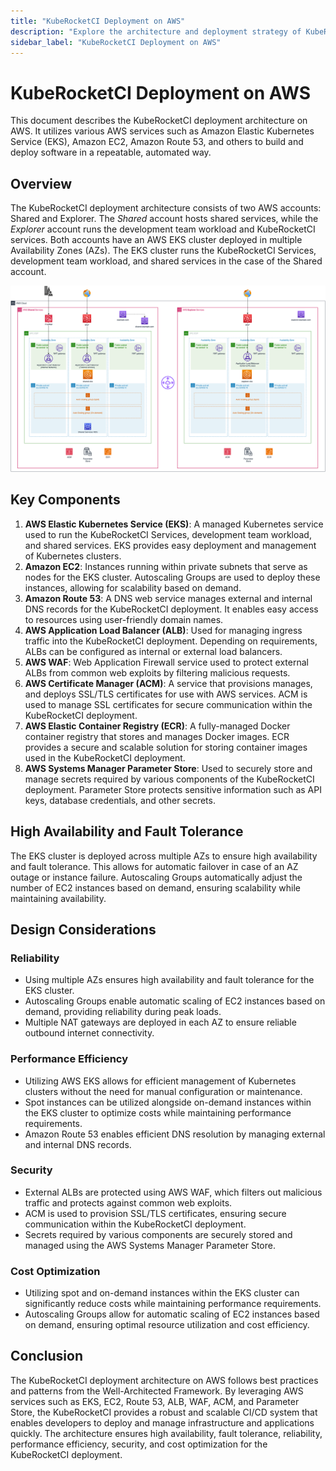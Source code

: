 ```yaml
---
title: "KubeRocketCI Deployment on AWS"
description: "Explore the architecture and deployment strategy of KubeRocketCI on AWS, leveraging services like EKS, EC2, Route 53 for scalable and secure CI/CD systems."
sidebar_label: "KubeRocketCI Deployment on AWS"
---
```

<!-- markdownlint-disable MD025 -->

# KubeRocketCI Deployment on AWS

<head>
  <link rel="canonical" href="https://docs.kuberocketci.io/docs/developer-guide/aws-deployment-diagram" />
</head>

This document describes the KubeRocketCI deployment architecture on AWS. It utilizes various AWS services such as Amazon Elastic Kubernetes Service (EKS), Amazon EC2, Amazon Route 53, and others to build and deploy software in a repeatable, automated way.

## Overview

The KubeRocketCI deployment architecture consists of two AWS accounts: Shared and Explorer. The *Shared* account hosts shared services, while the *Explorer* account runs the development team workload and KubeRocketCI services. Both accounts have an AWS EKS cluster deployed in multiple Availability Zones (AZs). The EKS cluster runs the KubeRocketCI Services, development team workload, and shared services in the case of the Shared account.

![KubeRocketCI Deployment Diagram on AWS](../assets/developer-guide/architecture/aws-deploymen-diagram.png)

## Key Components

1. **AWS Elastic Kubernetes Service (EKS)**: A managed Kubernetes service used to run the KubeRocketCI Services, development team workload, and shared services. EKS provides easy deployment and management of Kubernetes clusters.
2. **Amazon EC2**: Instances running within private subnets that serve as nodes for the EKS cluster. Autoscaling Groups are used to deploy these instances, allowing for scalability based on demand.
3. **Amazon Route 53**: A DNS web service manages external and internal DNS records for the KubeRocketCI deployment. It enables easy access to resources using user-friendly domain names.
4. **AWS Application Load Balancer (ALB)**: Used for managing ingress traffic into the KubeRocketCI deployment. Depending on requirements, ALBs can be configured as internal or external load balancers.
5. **AWS WAF**: Web Application Firewall service used to protect external ALBs from common web exploits by filtering malicious requests.
6. **AWS Certificate Manager (ACM)**: A service that provisions manages, and deploys SSL/TLS certificates for use with AWS services. ACM is used to manage SSL certificates for secure communication within the KubeRocketCI deployment.
7. **AWS Elastic Container Registry (ECR)**: A fully-managed Docker container registry that stores and manages Docker images. ECR provides a secure and scalable solution for storing container images used in the KubeRocketCI deployment.
8. **AWS Systems Manager Parameter Store**: Used to securely store and manage secrets required by various components of the KubeRocketCI deployment. Parameter Store protects sensitive information such as API keys, database credentials, and other secrets.

## High Availability and Fault Tolerance

The EKS cluster is deployed across multiple AZs to ensure high availability and fault tolerance. This allows for automatic failover in case of an AZ outage or instance failure. Autoscaling Groups automatically adjust the number of EC2 instances based on demand, ensuring scalability while maintaining availability.

## Design Considerations

### Reliability

- Using multiple AZs ensures high availability and fault tolerance for the EKS cluster.
- Autoscaling Groups enable automatic scaling of EC2 instances based on demand, providing reliability during peak loads.
- Multiple NAT gateways are deployed in each AZ to ensure reliable outbound internet connectivity.

### Performance Efficiency

- Utilizing AWS EKS allows for efficient management of Kubernetes clusters without the need for manual configuration or maintenance.
- Spot instances can be utilized alongside on-demand instances within the EKS cluster to optimize costs while maintaining performance requirements.
- Amazon Route 53 enables efficient DNS resolution by managing external and internal DNS records.

### Security

- External ALBs are protected using AWS WAF, which filters out malicious traffic and protects against common web exploits.
- ACM is used to provision SSL/TLS certificates, ensuring secure communication within the KubeRocketCI deployment.
- Secrets required by various components are securely stored and managed using the AWS Systems Manager Parameter Store.

### Cost Optimization

- Utilizing spot and on-demand instances within the EKS cluster can significantly reduce costs while maintaining performance requirements.
- Autoscaling Groups allow for automatic scaling of EC2 instances based on demand, ensuring optimal resource utilization and cost efficiency.

## Conclusion

The KubeRocketCI deployment architecture on AWS follows best practices and patterns from the Well-Architected Framework. By leveraging AWS services such as EKS, EC2, Route 53, ALB, WAF, ACM, and Parameter Store, the KubeRocketCI provides a robust and scalable CI/CD system that enables developers to deploy and manage infrastructure and applications quickly. The architecture ensures high availability, fault tolerance, reliability, performance efficiency, security, and cost optimization for the KubeRocketCI deployment.
